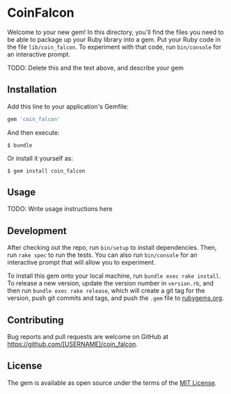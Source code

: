 # CoinFalcon

Welcome to your new gem! In this directory, you'll find the files you need to be able to package up your Ruby library into a gem. Put your Ruby code in the file `lib/coin_falcon`. To experiment with that code, run `bin/console` for an interactive prompt.

TODO: Delete this and the text above, and describe your gem

## Installation

Add this line to your application's Gemfile:

```ruby
gem 'coin_falcon'
```

And then execute:

    $ bundle

Or install it yourself as:

    $ gem install coin_falcon

## Usage

TODO: Write usage instructions here

## Development

After checking out the repo, run `bin/setup` to install dependencies. Then, run `rake spec` to run the tests. You can also run `bin/console` for an interactive prompt that will allow you to experiment.

To install this gem onto your local machine, run `bundle exec rake install`. To release a new version, update the version number in `version.rb`, and then run `bundle exec rake release`, which will create a git tag for the version, push git commits and tags, and push the `.gem` file to [rubygems.org](https://rubygems.org).

## Contributing

Bug reports and pull requests are welcome on GitHub at https://github.com/[USERNAME]/coin_falcon.

## License

The gem is available as open source under the terms of the [MIT License](https://opensource.org/licenses/MIT).
